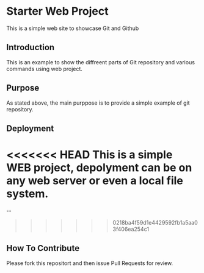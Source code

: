 # Starter Web Project

This is a simple web site to showcase Git and Github

## Introduction

This is an example to show the diffreent parts of Git repository and various commands using web project.

## Purpose

As stated above, the main purppose is to provide a simple example of git repository.

## Deployment

<<<<<<< HEAD
This is a simple WEB project, depolyment can be on any web server or even a local file system.
=======
--
>>>>>>> 0218ba4f59d1e4429592fb1a5aa03f406ea254c1

## How To Contribute


Please fork this repositort and then issue Pull Requests for review.